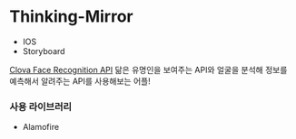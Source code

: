 # Thinking-Mirror

- IOS
- Storyboard

[Clova Face Recognition API](https://developers.naver.com/docs/clova/api/CFR/API_Guide.md#Overview)
닮은 유명인을 보여주는 API와 얼굴을 분석해 정보를 예측해서 알려주는 API를 사용해보는 어플!

### 사용 라이브러리
- Alamofire
